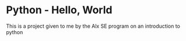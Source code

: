 # Python - Hello, World
This is a project given to me by the Alx SE program on an introduction to python
